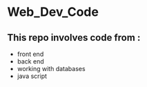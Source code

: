 # Web_Dev_Code
## This repo involves code from :
- front end  
- back end  
- working with databases
- java script